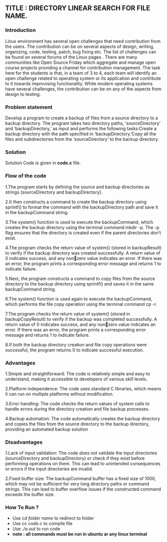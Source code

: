 ## TITLE : DIRECTORY LINEAR SEARCH FOR FILE NAME. 


### Introduction
Linux environment has several open challenges that need contribution from the users. The contribution can be on several aspects of design, writing, organizing, code, testing, patch, bug fixing etc. The list of challenges can be found on several forums of the Linux pages . There are many communities like Open Source Friday which aggregate and manage open course projects providing a channel for contribution management. The task here for the students is that, in a team of 3 to 4, each team will identify an open challenge related to operating system or its application and contribute to it towards improvising functionality. While modern operating systems have several challenges, the contribution can be on any of the aspects from design to testing.

### Problem statement
Develop a program to create a backup of files from a source directory to a backup directory. The program takes two directory paths, ‘sourceDirectory’ and ‘backupDirectory,’ as input and performs the following tasks:Create a backup directory with the path specified in ‘backupDirectory.’Copy all the files and subdirectories from the ‘sourceDirectory’ to the backup directory.

### Solution
Solution Code is given in **code.c** file.

### Flow of the code
1.The program starts by defining the source and backup directories as strings (sourceDirectory and backupDirectory).

2.It then constructs a command to create the backup directory using sprintf() to format the command with the backupDirectory path and save it in the backupCommand string.

3.The system() function is used to execute the backupCommand, which creates the backup directory using the terminal command mkdir -p. The -p flag ensures that the directory is created even if the parent directories don’t exist.

4.The program checks the return value of system() (stored in backupResult) to verify if the backup directory was created successfully. A return value of 0 indicates success, and any nonzero value indicates an error. If there was an 
  error, the program prints a corresponding error message and returns 1 to indicate failure.

5.Next, the program constructs a command to copy files from the source directory to the backup directory using sprintf() and saves it in the same backupCommand string.

6.The system() function is used again to execute the backupCommand, which performs the file copy operation using the terminal command cp -r.

7.The program checks the return value of system() (stored in backupCopyResult) to verify if the backup was completed successfully. A return value of 0 indicates success, and any nonzero value indicates an error. If there was an error, 
  the program prints a corresponding error message and returns 1 to indicate failure.

8.If both the backup directory creation and file copy operations were successful, the program returns 0 to indicate successful execution.

### Advantages
1.Simple and straightforward: The code is relatively simple and easy to understand, making it accessible to developers of various skill levels.

2.Platform independence: The code uses standard C libraries, which means it can run on multiple platforms without modification.

3.Error handling: The code checks the return values of system calls to handle errors during the directory creation and file backup processes.

4.Backup automation: The code automatically creates the backup directory and copies the files from the source directory to the backup directory, providing an automated backup solution

### Disadvantages
1.Lack of input validation: The code does not validate the input directories (sourceDirectory and backupDirectory) or check if they exist before performing operations on them. This can lead to unintended consequences or errors if the input directories are invalid.

2.Fixed buffer size: The backupCommand buffer has a fixed size of 1000, which may not be sufficient for very long directory paths or command strings. This can lead to buffer overflow issues if the constructed command exceeds the buffer size.
### How To Run ?
* Use *cd folder name* to redirect to folder
* Use *cc code.c* to compile file
* Use *./a.out* to run code
* **note : all commands must be run in ubuntu ar any linux terminal**
  


